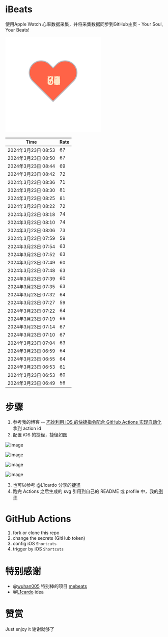 # iBeats
使用Apple Watch 心率数据采集，并将采集数据同步到GitHub主页 - Your Soul, Your Beats!

![](./files/heart.svg)

<!--START_SECTION:my_heart_rate-->
| Time | Rate | 
 | ---- | ---- | 
| 2024年3月23日 08:53 | 67 |
| 2024年3月23日 08:50 | 67 |
| 2024年3月23日 08:44 | 69 |
| 2024年3月23日 08:42 | 72 |
| 2024年3月23日 08:36 | 71 |
| 2024年3月23日 08:30 | 81 |
| 2024年3月23日 08:25 | 81 |
| 2024年3月23日 08:22 | 72 |
| 2024年3月23日 08:18 | 74 |
| 2024年3月23日 08:10 | 74 |
| 2024年3月23日 08:06 | 73 |
| 2024年3月23日 07:59 | 59 |
| 2024年3月23日 07:54 | 63 |
| 2024年3月23日 07:52 | 63 |
| 2024年3月23日 07:49 | 60 |
| 2024年3月23日 07:48 | 63 |
| 2024年3月23日 07:39 | 60 |
| 2024年3月23日 07:35 | 63 |
| 2024年3月23日 07:32 | 64 |
| 2024年3月23日 07:27 | 59 |
| 2024年3月23日 07:22 | 64 |
| 2024年3月23日 07:19 | 66 |
| 2024年3月23日 07:14 | 67 |
| 2024年3月23日 07:10 | 67 |
| 2024年3月23日 07:04 | 63 |
| 2024年3月23日 06:59 | 64 |
| 2024年3月23日 06:55 | 64 |
| 2024年3月23日 06:53 | 61 |
| 2024年3月23日 06:53 | 60 |
| 2024年3月23日 06:49 | 56 |

<!--END_SECTION:my_heart_rate-->

# 步骤
1. 参考我的博客 -- [巧妙利用 iOS 的快捷指令配合 GitHub Actions 实现自动化](https://github.com/yihong0618/gitblog/issues/198) 拿到 action id
2. 配置 iOS 的捷径，捷径如图

![image](https://user-images.githubusercontent.com/15976103/122154218-0db0b480-ce97-11eb-93bb-5aec07c558dc.png)

![image](https://user-images.githubusercontent.com/15976103/122154236-186b4980-ce97-11eb-8e4b-70551a0391ae.png)

![image](https://user-images.githubusercontent.com/15976103/122154268-2d47dd00-ce97-11eb-902e-3acf292265a9.png)

![image](https://user-images.githubusercontent.com/15976103/122174055-fa144680-ceb4-11eb-9be2-3eb83cd516f7.png)

3. 也可以参考 @L1cardo 分享的[捷径](https://www.icloud.com/shortcuts/6ab6047b459c41ad822ad6b94b1c03d4)
4. 跑完 Actions 之后生成的 svg 引用到自己的 README 或 profile 中，我的[例子](https://github.com/yihong0618) 

# GitHub Actions

1. fork or clone this repo
2. change the secrets (GitHub token)
3. config iOS `Shortcuts` 
4. trigger by iOS `Shortcuts`

# 特别感谢
- @[wuhan005](https://github.com/wuhan005) 特别棒的项目 [mebeats](https://github.com/wuhan005/mebeats)
- @[L1cardo](https://github.com/L1cardo) idea

# 赞赏
Just enjoy it
谢谢就够了
